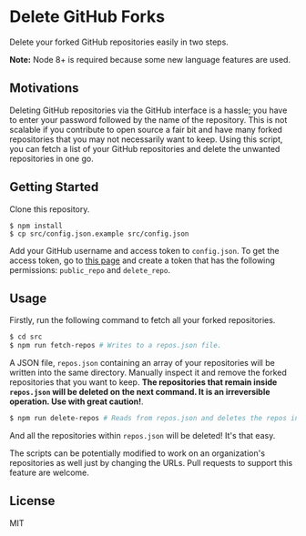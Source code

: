 # Delete GitHub Forks

Delete your forked GitHub repositories easily in two steps.

**Note:** Node 8+ is required because some new language features are used.

## Motivations

Deleting GitHub repositories via the GitHub interface is a hassle; you have to enter your password followed by the name of the repository. This is not scalable if you contribute to open source a fair bit and have many forked repositories that you may not necessarily want to keep. Using this script, you can fetch a list of your GitHub repositories and delete the unwanted repositories in one go.

## Getting Started

Clone this repository.

```
$ npm install
$ cp src/config.json.example src/config.json
```

Add your GitHub username and access token to `config.json`. To get the access token, go to [this page](https://github.com/settings/tokens/new) and create a token that has the following permissions: `public_repo` and `delete_repo`.

## Usage

Firstly, run the following command to fetch all your forked repositories.

```sh
$ cd src
$ npm run fetch-repos # Writes to a repos.json file.
```

A JSON file, `repos.json` containing an array of your repositories will be written into the same directory. Manually inspect it and remove the forked repositories that you want to keep. **The repositories that remain inside `repos.json` will be deleted on the next command. It is an irreversible operation. Use with great caution!**.

```sh
$ npm run delete-repos # Reads from repos.json and deletes the repos inside it.
```

And all the repositories within `repos.json` will be deleted! It's that easy.

The scripts can be potentially modified to work on an organization's repositories as well just by changing the URLs. Pull requests to support this feature are welcome.

## License

MIT
